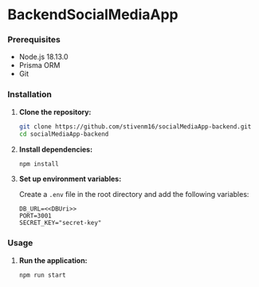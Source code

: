 # BackendSocialMediaApp

### Prerequisites

- Node.js 18.13.0
- Prisma ORM
- Git

### Installation

1. **Clone the repository:**

   ```bash
   git clone https://github.com/stivenm16/socialMediaApp-backend.git
   cd socialMediaApp-backend
   ```

2. **Install dependencies:**

   ```bash
   npm install
   ```

3. **Set up environment variables:**

   Create a `.env` file in the root directory and add the following variables:

   ```env
   DB_URL=<<DBUri>>
   PORT=3001
   SECRET_KEY="secret-key"
   ```

### Usage

1. **Run the application:**

   ```bash
   npm run start
   ```

